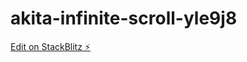 # akita-infinite-scroll-yle9j8

[Edit on StackBlitz ⚡️](https://stackblitz.com/edit/akita-infinite-scroll-yle9j8)